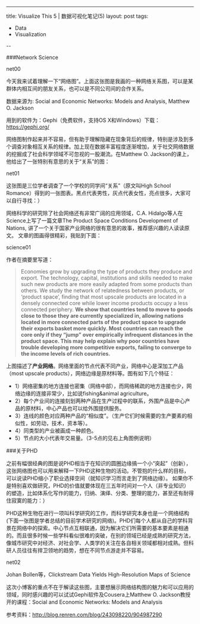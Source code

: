 ---
title: Visualize This 5 | 数据可视化笔记(5)
layout: post
tags:
  - Data
  - Visualization
  
-- 

###Network Science 

net00

今天我来试着理解一下“网络图”。上面这张图是我画的一种网络关系图，可以是某群体内相互间的朋友关系，也可以是不同公司间的合作关系。

数据来源为: Social and Economic Networks: Models and Analysis, Matthew O. Jackson

用到的软件为：Gephi（免费软件，支持OS X和Windows）下载：https://gephi.org/

网络图制作起来并不容易，但有助于理解隐藏在现象背后的规律，特别是涉及到多个调查对象相互关系的规律。加上现在数据丰富程度逐渐增加，关于社交网络数据的挖掘成了社会科学领域不可忽视的一股潮流。在Matthew O. Jackson的课上，他给出了一张特别有意思的关于“关系”的图：

net01

这张图是三位学者调查了一个学校的同学间“关系”（原文叫High School Romance）得到的一张图表。黑点代表男性，灰点代表女性，亮点很多，大家可以自行寻找：）

网络科学的研究除了社会网络还有非常广阔的应用领域，C.A. Hidalgo等人在Science上写了一篇文章The Product Space Conditions Development of Nations, 讲了一个关于国家产业网络的很有意思的故事，推荐感兴趣的人读读原文。 文章的图画得很精彩，我贴到下面：

science01

作者在摘要里写道：

>Economies grow by upgrading the type of products they produce and export. The technology, capital, institutions and skills needed to make such new products are more easily adapted from some products than others. We study the network of relatedness between products, or ‘product space’, finding that most upscale products are located in a densely connected core while lower income products occupy a less connected periphery. **We show that countries tend to move to goods close to those they are currently specialized in, allowing nations located in more connected parts of the product space to upgrade their exports basket more quickly. Most countries can reach the core only if they “jump” over empirically infrequent distances in the product space. This may help explain why poor countries have trouble developing more competitive exports, failing to converge to the income levels of rich countries.**

上图描述了**产业网络**。网络里面的节点代表不同产业，网络中心是深加工产品（most upscale products），网络边缘是原材料等。图有如下几个特征：

* 1）网络密集的地方连接也密集（网络中部），而网络稀疏的地方连接也少，网络边缘的连接非常少，比如说fishing&animal agriculture。
* 2）每个产业间的连接刻划两种产品在生产过程中的联系，外围产品是中心产品的原材料，中心产品也可以给外围提供服务。
* 3）连线的颜色对应两种产品的“相似度”。（生产它们时候需要的生产要素的相似性，如劳动，技术，资本等）。
* 4）同类型的产业被画成一种颜色。
* 5）节点的大小代表年交易量。（3-5点的见右上角图例说明）


###关于PHD

之前有幅很经典的图是说PHD相当于在知识的圆圈边缘搞一个小“突起”（创新），这张网络图也可以用来解释一下PHD这种生物的活动。不管抱的什么样的目标，可以说读PHD缩小了职业选择空间（就知识学习而言走到了网络边缘）。 如果你不是特别喜欢做研究，PHD的价值就要体现在三五年时间对一个人（非专业知识）的塑造，比如体系化写作的能力，归纳、演绎、分类、整理的能力，甚至还有耐得住寂寞的能力：）

PHD这种生物在进行一项叫科学研究的工作，而科学研究本身也是一个网络结构(下面一张图是学者总结的目前学术研究的网络)。PHD们每个人都从自己的学科背景在网络中的探索。中心节点互相联通，因为解决它们所需要的基本要素是相通的。而且很多时候一些学科看似很难的突破，在别的领域已经是成熟的研究方法，像城市研究中对经济、对社会学、人类学的关注在各自相关领域都相对成熟。但科研人员往往有捍卫领地的趋势，想在不同节点游走并不容易。

net02

Johan Bollen等，Clickstream Data Yields High-Resolution Maps of Science

这次小博客的重点不在于解读这些图，主要想展示网络结构图的魅力和可以应用的领域，同时感兴趣的可以试试Gephi软件及Cousera上Matthew O. Jackson教授开的课程：Social and Economic Networks: Models and Analysis

参考资料：http://blog.renren.com/blog/243098220/904987290